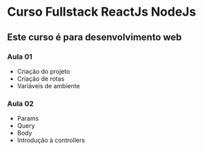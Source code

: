 # Curso Fullstack ReactJs NodeJs
## Este curso é para desenvolvimento web 
### Aula 01

* Criação do projeto 
* Criação de rotas
* Variáveis de ambiente

### Aula 02
* Params
* Query
* Body
* Introdução à controllers
